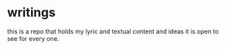 # writings

this is a repo that holds my lyric and textual content and ideas it is open to see for every one.